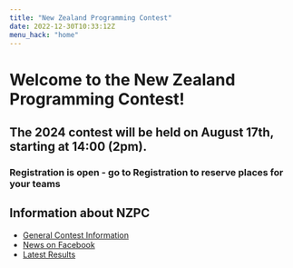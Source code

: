 ```yaml
---
title: "New Zealand Programming Contest"
date: 2022-12-30T10:33:12Z
menu_hack: "home"
---
```

# Welcome to the New Zealand Programming Contest! 

## The 2024 contest will be held on August 17th, starting at 14:00 (2pm).

### Registration is open - go to Registration to reserve places for your teams


## Information about NZPC

* [General Contest Information](/about/)
* [News on Facebook](https://www.facebook.com/groups/625379865871965)
* [Latest Results](/results/2023)